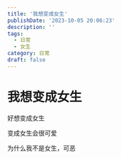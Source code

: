 ```yaml
---
title: '我想变成女生'
publishDate: '2023-10-05 20:06:23'
description: ''
tags:
  - 日常
  - 女生
category: 日常
draft: false
---
```

# 我想变成女生

好想变成女生

变成女生会很可爱

为什么我不是女生，可恶